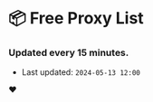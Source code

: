 # :package: Free Proxy List
### Updated every 15 minutes.

- Last updated: `2024-05-13 12:00`

:heart:
